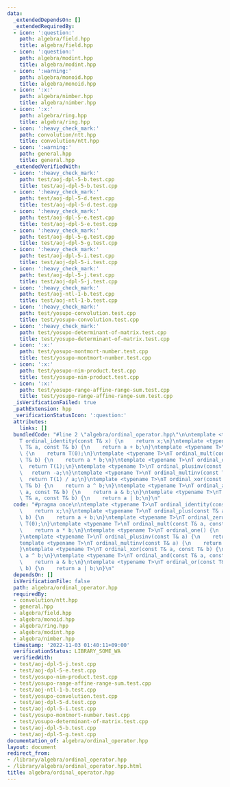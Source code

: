 ```yaml
---
data:
  _extendedDependsOn: []
  _extendedRequiredBy:
  - icon: ':question:'
    path: algebra/field.hpp
    title: algebra/field.hpp
  - icon: ':question:'
    path: algebra/modint.hpp
    title: algebra/modint.hpp
  - icon: ':warning:'
    path: algebra/monoid.hpp
    title: algebra/monoid.hpp
  - icon: ':x:'
    path: algebra/nimber.hpp
    title: algebra/nimber.hpp
  - icon: ':x:'
    path: algebra/ring.hpp
    title: algebra/ring.hpp
  - icon: ':heavy_check_mark:'
    path: convolution/ntt.hpp
    title: convolution/ntt.hpp
  - icon: ':warning:'
    path: general.hpp
    title: general.hpp
  _extendedVerifiedWith:
  - icon: ':heavy_check_mark:'
    path: test/aoj-dpl-5-b.test.cpp
    title: test/aoj-dpl-5-b.test.cpp
  - icon: ':heavy_check_mark:'
    path: test/aoj-dpl-5-d.test.cpp
    title: test/aoj-dpl-5-d.test.cpp
  - icon: ':heavy_check_mark:'
    path: test/aoj-dpl-5-e.test.cpp
    title: test/aoj-dpl-5-e.test.cpp
  - icon: ':heavy_check_mark:'
    path: test/aoj-dpl-5-g.test.cpp
    title: test/aoj-dpl-5-g.test.cpp
  - icon: ':heavy_check_mark:'
    path: test/aoj-dpl-5-i.test.cpp
    title: test/aoj-dpl-5-i.test.cpp
  - icon: ':heavy_check_mark:'
    path: test/aoj-dpl-5-j.test.cpp
    title: test/aoj-dpl-5-j.test.cpp
  - icon: ':heavy_check_mark:'
    path: test/aoj-ntl-1-b.test.cpp
    title: test/aoj-ntl-1-b.test.cpp
  - icon: ':heavy_check_mark:'
    path: test/yosupo-convolution.test.cpp
    title: test/yosupo-convolution.test.cpp
  - icon: ':heavy_check_mark:'
    path: test/yosupo-determinant-of-matrix.test.cpp
    title: test/yosupo-determinant-of-matrix.test.cpp
  - icon: ':x:'
    path: test/yosupo-montmort-number.test.cpp
    title: test/yosupo-montmort-number.test.cpp
  - icon: ':x:'
    path: test/yosupo-nim-product.test.cpp
    title: test/yosupo-nim-product.test.cpp
  - icon: ':x:'
    path: test/yosupo-range-affine-range-sum.test.cpp
    title: test/yosupo-range-affine-range-sum.test.cpp
  _isVerificationFailed: true
  _pathExtension: hpp
  _verificationStatusIcon: ':question:'
  attributes:
    links: []
  bundledCode: "#line 2 \"algebra/ordinal_operator.hpp\"\n\ntemplate <typename T>\n\
    T ordinal_identity(const T& x) {\n    return x;\n}\ntemplate <typename T>\nT ordinal_plus(const\
    \ T& a, const T& b) {\n    return a + b;\n}\ntemplate <typename T>\nT ordinal_zero()\
    \ {\n    return T(0);\n}\ntemplate <typename T>\nT ordinal_mult(const T& a, const\
    \ T& b) {\n    return a * b;\n}\ntemplate <typename T>\nT ordinal_one() {\n  \
    \  return T(1);\n}\ntemplate <typename T>\nT ordinal_plusinv(const T& a) {\n \
    \   return -a;\n}\ntemplate <typename T>\nT ordinal_multinv(const T& a) {\n  \
    \  return T(1) / a;\n}\ntemplate <typename T>\nT ordinal_xor(const T& a, const\
    \ T& b) {\n    return a ^ b;\n}\ntemplate <typename T>\nT ordinal_and(const T&\
    \ a, const T& b) {\n    return a & b;\n}\ntemplate <typename T>\nT ordinal_or(const\
    \ T& a, const T& b) {\n    return a | b;\n}\n"
  code: "#pragma once\n\ntemplate <typename T>\nT ordinal_identity(const T& x) {\n\
    \    return x;\n}\ntemplate <typename T>\nT ordinal_plus(const T& a, const T&\
    \ b) {\n    return a + b;\n}\ntemplate <typename T>\nT ordinal_zero() {\n    return\
    \ T(0);\n}\ntemplate <typename T>\nT ordinal_mult(const T& a, const T& b) {\n\
    \    return a * b;\n}\ntemplate <typename T>\nT ordinal_one() {\n    return T(1);\n\
    }\ntemplate <typename T>\nT ordinal_plusinv(const T& a) {\n    return -a;\n}\n\
    template <typename T>\nT ordinal_multinv(const T& a) {\n    return T(1) / a;\n\
    }\ntemplate <typename T>\nT ordinal_xor(const T& a, const T& b) {\n    return\
    \ a ^ b;\n}\ntemplate <typename T>\nT ordinal_and(const T& a, const T& b) {\n\
    \    return a & b;\n}\ntemplate <typename T>\nT ordinal_or(const T& a, const T&\
    \ b) {\n    return a | b;\n}\n"
  dependsOn: []
  isVerificationFile: false
  path: algebra/ordinal_operator.hpp
  requiredBy:
  - convolution/ntt.hpp
  - general.hpp
  - algebra/field.hpp
  - algebra/monoid.hpp
  - algebra/ring.hpp
  - algebra/modint.hpp
  - algebra/nimber.hpp
  timestamp: '2022-11-03 01:40:11+09:00'
  verificationStatus: LIBRARY_SOME_WA
  verifiedWith:
  - test/aoj-dpl-5-j.test.cpp
  - test/aoj-dpl-5-e.test.cpp
  - test/yosupo-nim-product.test.cpp
  - test/yosupo-range-affine-range-sum.test.cpp
  - test/aoj-ntl-1-b.test.cpp
  - test/yosupo-convolution.test.cpp
  - test/aoj-dpl-5-d.test.cpp
  - test/aoj-dpl-5-i.test.cpp
  - test/yosupo-montmort-number.test.cpp
  - test/yosupo-determinant-of-matrix.test.cpp
  - test/aoj-dpl-5-b.test.cpp
  - test/aoj-dpl-5-g.test.cpp
documentation_of: algebra/ordinal_operator.hpp
layout: document
redirect_from:
- /library/algebra/ordinal_operator.hpp
- /library/algebra/ordinal_operator.hpp.html
title: algebra/ordinal_operator.hpp
---
```

